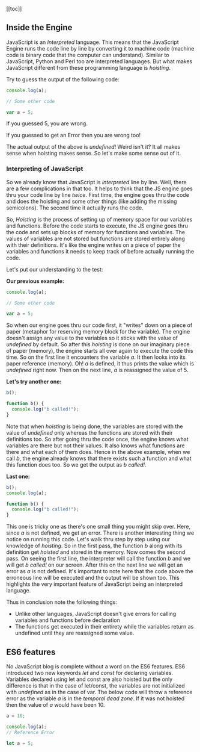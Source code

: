[[toc]]

## Inside the Engine

JavaScript is an _Interpreted_ language. This means that the JavaScript Engine runs the code line by line by converting it to machine code (machine code is binary code that the computer can understand). Similar to JavaScript, Python and Perl too are interpreted languages. But what makes JavaScript different from these programming language is _hoisting_.

Try to guess the output of the following code:

```javascript
console.log(a);

// Some other code

var a = 5;
```

If you guessed 5, you are wrong.

If you guessed to get an Error then you are wrong too!

The actual output of the above is _undefined_! Weird isn't it? It all makes sense when hoisting makes sense. So let's make some sense out of it.

### Interpreting of JavaScript

So we already know that JavaScript is _interpreted_ line by line. Well, there are a few complications in that too. It helps to think that the JS engine goes thru your code line by line _twice_. First time, the engine goes thru the code and does the hoisting and some other things (like adding the missing semicolons). The second time it actually runs the code.

So, _Hoisting_ is the process of setting up of memory space for our variables and functions. Before the code starts to execute, the JS engine goes thru the code and sets up blocks of memory for functions and variables. The values of variables are not stored but functions are stored entirely along with their definitions. It's like the engine writes on a piece of paper the variables and functions it needs to keep track of before actually running the code.

Let's put our understanding to the test:

**Our previous example:**

```javascript
console.log(a);

// Some other code

var a = 5;
```

So when our engine goes thru our code first, it "writes" down on a piece of paper (metaphor for reserving memory block for the variable). The engine doesn't assign any value to the variables so it sticks with the value of _undefined_ by default. So after this _hoisting_ is done on our imaginary piece of paper (memory), the engine starts all over again to execute the code this time. So on the first line it encounters the variable _a_. It then looks into its paper reference (memory). Oh! _a_ is defined, it thus prints the value which is _undefined_ right now. Then on the next line, _a_ is reassigned the value of 5.

**Let's try another one:**

```javascript
b();

function b() {
  console.log("b called!");
}
```

Note that when _hoisting_ is being done, the variables are stored with the value of _undefined_ only whereas the functions are stored with their definitions too. So after going thru the code once, the engine knows what variables are there but not their values. It also knows what functions are there and what each of them does. Hence in the above example, when we call _b_, the engine already knows that there exists such a function and what this function does too. So we get the output as _b called!_.

**Last one:**

```javascript
b();
console.log(a);

function b() {
  console.log("b called!");
}
```

This one is tricky one as there's one small thing you might skip over. Here, since _a_ is not defined, we get an error. There is another interesting thing we notice on running this code. Let's walk thru step by step using our knowledge of _hoisting_. So in the first pass, the function _b_ along with its definition get _hoisted_ and stored in the memory. Now comes the second pass. On seeing the first line, the interpreter will call the function _b_ and we will get _b called!_ on our screen. After this on the next line we will get an error as _a_ is not defined. It's important to note here that the code above the erroneous line will be executed and the output will be shown too. This highlights the very important feature of JavaScript being an interpreted language.

Thus in conclusion note the following things:

- Unlike other languages, JavaScript doesn't give errors for calling variables and functions before declaration
- The functions get executed in their entirety while the variables return as undefined until they are reassigned some value.

## ES6 features

No JavaScript blog is complete without a word on the ES6 features. ES6 introduced two new keywords _let_ and _const_ for declaring variables. Variables declared using let and const are also hoisted but the only difference is that in the case of let/const, the variables are not initialized with _undefined_ as in the case of var. The below code will throw a reference error as the variable _a_ is in the _temporal dead zone_. If it was not hoisted then the value of _a_ would have been 10.

```javascript
a = 10;

console.log(a);
// Reference Error

let a = 5;
```
